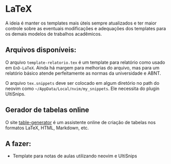 # LaTeX
A ideia é manter os templates mais úteis sempre atualizados e ter maior controle sobre as eventuais modificações e adequações dos templates para os demais modelos de trabalhos acadêmicos.

## Arquivos disponíveis:

O arquivo `template-relatorio.tex` é um template para relatório como usado em `EnD-LaTeX`.
Ainda há margem para melhorias do arquivo, mas para um relatório básico atende perfeitamente as normas da universidade e ABNT.

O arquivo `tex.snippets` deve ser colocado em algum diretório no path do neovim como `~/AppData/Local/nvim/my_snippets`. Ele necessita do plugin UltiSnips.

## Gerador de tabelas online

O site [table-generator](https://tablesgenerator.com/latex_tables) é um
assistente online de criação de tabelas nos formatos LaTeX, HTML, Markdown, etc.

## A fazer:

- Template para notas de aulas utilizando neovim e UltiSnips
